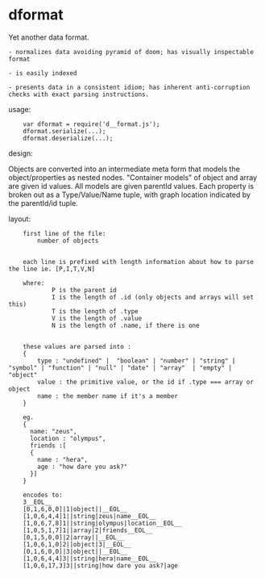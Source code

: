 # dformat
Yet another data format.  

	- normalizes data avoiding pyramid of doom; has visually inspectable format 

	- is easily indexed

	- presents data in a consistent idiom; has inherent anti-corruption checks with exact parsing instructions.


usage:

		var dformat = require('d__format.js');
		dformat.serialize(...);
		dformat.deserialize(...);

design:

Objects are converted into an intermediate meta form that models the object/properties as nested nodes.  "Container models" of object and array are given id values.  All models are given parentId values.  Each property is broken out as a Type/Value/Name tuple, with graph location indicated by the parentId/id tuple.  

layout:

		first line of the file: 
			number of objects
		
		
		each line is prefixed with length information about how to parse the line ie. [P,I,T,V,N]
		
		where:
				P is the parent id 
				I is the length of .id (only objects and arrays will set this) 
				T is the length of .type
				V is the length of .value
				N is the length of .name, if there is one

		
		these values are parsed into :
		{
			type : "undefined" |  "boolean" | "number" | "string" | "symbol" | "function" | "null" | "date" | "array"  | "empty" | "object"  
			value : the primitive value, or the id if .type === array or object
			name : the member name if it's a member
		}	
		
		eg.
		{
		  name: "zeus",
		  location : "olympus",
		  friends :[ 
		  {
			name : "hera",
			age : "how dare you ask?"
		  }]
		}
		
		encodes to:
		3__EOL__
		[0,1,6,0,0]|1|object||__EOL__
		[1,0,6,4,4]1||string|zeus|name__EOL__
		[1,0,6,7,8]1||string|olympus|location__EOL__
		[1,0,5,1,7]1||array|2|friends__EOL__
		[0,1,5,0,0]|2|array||__EOL__
		[1,0,6,1,0]2||object|3|__EOL__
		[0,1,6,0,0]|3|object||__EOL__
		[1,0,6,4,4]3||string|hera|name__EOL__
		[1,0,6,17,3]3||string|how dare you ask?|age
		